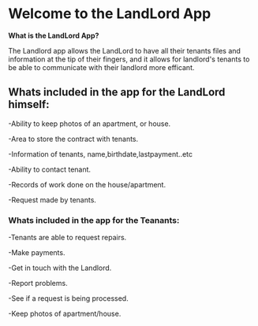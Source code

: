 # Welcome to the LandLord App

**What is the LandLord App?** 

The Landlord app allows the LandLord to have all their tenants files and information at the tip of their fingers, and it allows for landlord's tenants to be able to communicate with their landlord more efficant.  



## Whats included in the app for the LandLord himself:
-Ability to keep photos of an apartment, or house.

-Area to store the contract with tenants.

-Information of tenants, name,birthdate,lastpayment..etc

-Ability to contact tenant.

-Records of work done on the house/apartment.

-Request made by tenants.



### Whats included in the app for the Teanants:
-Tenants are able to request repairs.

-Make payments.

-Get in touch with the Landlord.

-Report problems.

-See if a request is being processed.

-Keep photos of apartment/house.

